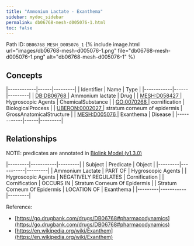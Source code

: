 ```yaml
---
title: "Ammonium Lactate - Exanthema"
sidebar: mydoc_sidebar
permalink: db06768-mesh-d005076-1.html
toc: false 
---
```



Path ID: `DB06768_MESH_D005076_1`
{% include image.html url="images/db06768-mesh-d005076-1.png" file="db06768-mesh-d005076-1.png" alt="db06768-mesh-d005076-1" %}

## Concepts

|------------|------|---------|
| Identifier | Name | Type    |
|------------|------|---------|
| <a href="https://identifiers.org/DB:DB06768">DB:DB06768 </a> | Ammonium lactate | Drug |
| <a href="https://identifiers.org/MESH:D058427">MESH:D058427 </a> | Hygroscopic Agents | ChemicalSubstance |
| <a href="https://identifiers.org/GO:0070268">GO:0070268 </a> | cornification | BiologicalProcess |
| <a href="https://identifiers.org/UBERON:0002027">UBERON:0002027 </a> | stratum corneum of epidermis | GrossAnatomicalStructure |
| <a href="https://identifiers.org/MESH:D005076">MESH:D005076 </a> | Exanthema | Disease |
|------------|------|---------|

## Relationships


NOTE: predicates are annotated in <a href="https://github.com/biolink/biolink-model/releases/tag/v1.3.0">Biolink Model (v1.3.0)</a>

|---------|-----------|---------|
| Subject | Predicate | Object  |
|---------|-----------|---------|
| Ammonium Lactate | PART OF | Hygroscopic Agents |
| Hygroscopic Agents | NEGATIVELY REGULATES | Cornification |
| Cornification | OCCURS IN | Stratum Corneum Of Epidermis |
| Stratum Corneum Of Epidermis | LOCATION OF | Exanthema |
|---------|-----------|---------|

Reference: 
  - [https://go.drugbank.com/drugs/DB06768#pharmacodynamics](https://go.drugbank.com/drugs/DB06768#pharmacodynamics)
  - [https://en.wikipedia.org/wiki/Exanthem](https://en.wikipedia.org/wiki/Exanthem)
